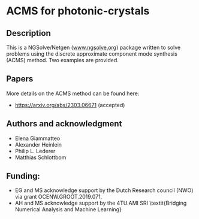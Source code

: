 # ACMS for photonic-crystals

## Description
This is a NGSolve/Netgen (www.ngsolve.org) package written to solve problems using the discrete approximate component mode synthesis (ACMS) method. Two examples are provided. 

## Papers
More details on the ACMS method can be found here:

- https://arxiv.org/abs/2303.06671 (accepted)

## Authors and acknowledgment

- Elena Giammatteo
- Alexander Heinlein
- Philip L. Lederer 
- Matthias Schlottbom

## Funding:

- EG and MS acknowledge support by the Dutch Research council (NWO) via grant OCENW.GROOT.2019.071.
- AH and MS acknowledge support by the 4TU.AMI SRI \textit{Bridging Numerical Analysis and Machine Learning}
